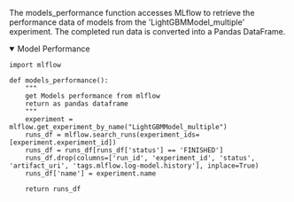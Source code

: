 The models_performance function accesses MLflow to retrieve the performance data of models from the 'LightGBMModel_multiple' experiment. The completed run data is converted into a Pandas DataFrame.

<details open>
<summary>Model Performance</summary>

```
import mlflow

def models_performance():
    """
    get Models performance from mlflow
    return as pandas dataframe
    """
    experiment = mlflow.get_experiment_by_name("LightGBMModel_multiple")
    runs_df = mlflow.search_runs(experiment_ids=[experiment.experiment_id])
    runs_df = runs_df[runs_df['status'] == 'FINISHED']
    runs_df.drop(columns=['run_id', 'experiment_id', 'status', 'artifact_uri', 'tags.mlflow.log-model.history'], inplace=True)
    runs_df['name'] = experiment.name

    return runs_df

```
</details>